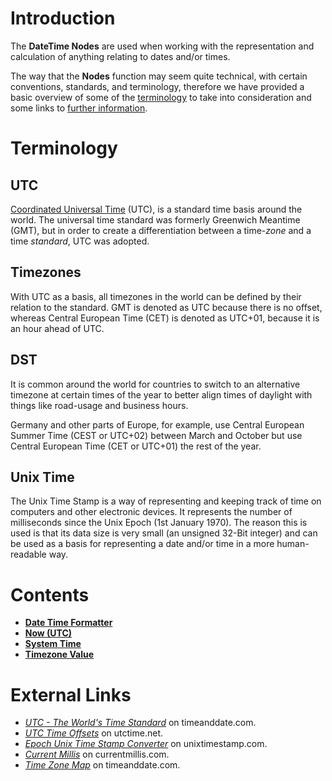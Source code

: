 # Introduction
The **DateTime Nodes** are used when working with the representation and calculation of anything relating to dates and/or times.

The way that the **Nodes** function may seem quite technical, with certain conventions, standards, and terminology, therefore we have provided a basic overview of some of the [terminology](#terminology) to take into consideration and some links to [further information](#contents).

# Terminology
## UTC

[Coordinated Universal Time](https://www.timeanddate.com/time/aboututc.html) (UTC), is a standard time basis around the world. The universal time standard was formerly Greenwich Meantime (GMT), but in order to create a differentiation between a time-*zone* and a time *standard*, UTC was adopted.

## Timezones

With UTC as a basis, all timezones in the world can be defined by their relation to the standard. GMT is denoted as UTC because there is no offset, whereas Central European Time (CET) is denoted as UTC+01, because it is an hour ahead of UTC.

## DST

It is common around the world for countries to switch to an alternative timezone at certain times of the year to better align times of daylight with things like road-usage and business hours.

Germany and other parts of Europe, for example, use Central European Summer Time (CEST or UTC+02) between March and October but use Central European Time (CET or UTC+01) the rest of the year.

## Unix Time

The Unix Time Stamp is a way of representing and keeping track of time on computers and other electronic devices. It represents the number of milliseconds since the Unix Epoch (1st January 1970). The reason this is used is that its data size is very small (an unsigned 32-Bit integer) and can be used as a basis for representing a date and/or time in a more human-readable way.

# Contents

- [**Date Time Formatter**](date-time-formatter.md)
- [**Now (UTC)**](now-utc.md)
- [**System Time**](system-time.md)
- [**Timezone Value**](timezone-value.md)

# External Links

- [*UTC - The World's Time Standard*](https://www.timeanddate.com/time/aboututc.html) on timeanddate.com.
- [*UTC Time Offsets*](https://www.utctime.net/utc-time-zone-offsets) on utctime.net.
- [*Epoch Unix Time Stamp Converter*](https://www.unixtimestamp.com/) on unixtimestamp.com.
- [*Current Millis*](https://currentmillis.com/) on currentmillis.com.
- [*Time Zone Map*](https://www.timeanddate.com/time/map/) on timeanddate.com.